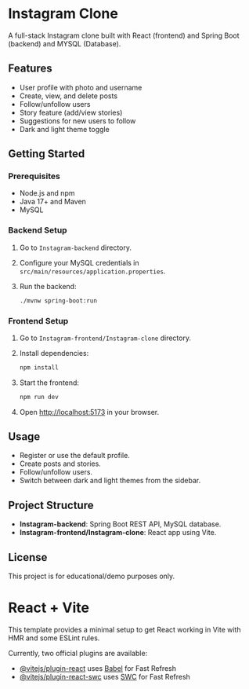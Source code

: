 # Instagram Clone

A full-stack Instagram clone built with React (frontend) and Spring Boot (backend) and MYSQL (Database).

## Features

- User profile with photo and username
- Create, view, and delete posts
- Follow/unfollow users
- Story feature (add/view stories)
- Suggestions for new users to follow
- Dark and light theme toggle

## Getting Started

### Prerequisites

- Node.js and npm
- Java 17+ and Maven
- MySQL

### Backend Setup

1. Go to `Instagram-backend` directory.
2. Configure your MySQL credentials in `src/main/resources/application.properties`.
3. Run the backend:

   ```bash
   ./mvnw spring-boot:run
   ```

### Frontend Setup

1. Go to `Instagram-frontend/Instagram-clone` directory.
2. Install dependencies:

   ```bash
   npm install
   ```

3. Start the frontend:

   ```bash
   npm run dev
   ```

4. Open [http://localhost:5173](http://localhost:5173) in your browser.

## Usage

- Register or use the default profile.
- Create posts and stories.
- Follow/unfollow users.
- Switch between dark and light themes from the sidebar.

## Project Structure

- **Instagram-backend**: Spring Boot REST API, MySQL database.
- **Instagram-frontend/Instagram-clone**: React app using Vite.

## License

This project is for educational/demo purposes only.

# React + Vite

This template provides a minimal setup to get React working in Vite with HMR and some ESLint rules.

Currently, two official plugins are available:

- [@vitejs/plugin-react](https://github.com/vitejs/vite-plugin-react/blob/main/packages/plugin-react) uses [Babel](https://babeljs.io/) for Fast Refresh
- [@vitejs/plugin-react-swc](https://github.com/vitejs/vite-plugin-react/blob/main/packages/plugin-react-swc) uses [SWC](https://swc.rs/) for Fast Refresh


